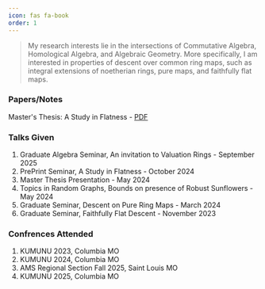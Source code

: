 ```yaml
---
icon: fas fa-book
order: 1
---
```


> My research interests lie in the intersections of Commutative Algebra, Homological Algebra, and Algebraic Geometry. More specifically, I am interested in properties of descent over common ring maps, such as integral extensions of noetherian rings, pure maps, and faithfully flat maps. 

### Papers/Notes
Master's Thesis: A Study in Flatness -  [PDF](/Masters_Thesis__A_Study_of_Flatness.pdf) 

### Talks Given
1. Graduate Algebra Seminar, An invitation to Valuation Rings - September 2025
2. PrePrint Seminar, A Study in Flatness - October 2024
3. Master Thesis Presentation - May 2024
4. Topics in Random Graphs, Bounds on presence of Robust Sunflowers - May 2024
5. Graduate Seminar, Descent on Pure Ring Maps - March 2024
6. Graduate Seminar, Faithfully Flat Descent - November 2023

### Confrences Attended
1. KUMUNU 2023, Columbia MO
2. KUMUNU 2024, Columbia MO
3. AMS Regional Section Fall 2025, Saint Louis MO
4. KUMUNU 2025, Columbia MO


